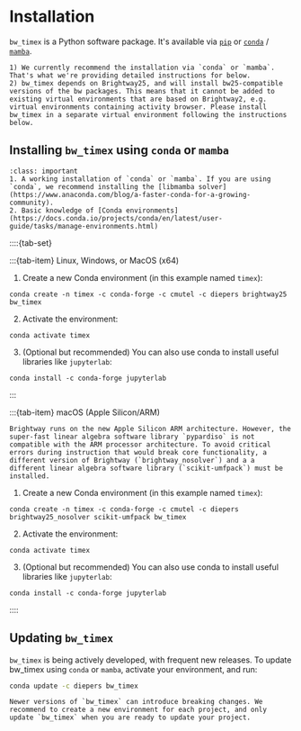 # Installation

`bw_timex` is a Python software package. It's available via [`pip`](https://pypi.org/project/pip/) or  [`conda`](https://docs.conda.io/en/latest/) / [`mamba`](https://mamba.readthedocs.io/en/latest/).

```{note}
1) We currently recommend the installation via `conda` or `mamba`. That's what we're providing detailed instructions for below.
2) bw_timex depends on Brightway25, and will install bw25-compatible versions of the bw packages. This means that it cannot be added to existing virtual environments that are based on Brightway2, e.g. virtual environments containing activity browser. Please install bw_timex in a separate virtual environment following the instructions below.
```

## Installing `bw_timex` using `conda` or `mamba`

```{admonition} Prerequisites
:class: important
1. A working installation of `conda` or `mamba`. If you are using `conda`, we recommend installing the [libmamba solver](https://www.anaconda.com/blog/a-faster-conda-for-a-growing-community).
2. Basic knowledge of [Conda environments](https://docs.conda.io/projects/conda/en/latest/user-guide/tasks/manage-environments.html)
```

::::{tab-set}

:::{tab-item} Linux, Windows, or MacOS (x64)

1. Create a new Conda environment (in this example named `timex`):

```console
conda create -n timex -c conda-forge -c cmutel -c diepers brightway25 bw_timex
```

2. Activate the environment:

```console
conda activate timex
```

3. (Optional but recommended) You can also use conda to install useful libraries like `jupyterlab`:

```console
conda install -c conda-forge jupyterlab
```

:::

:::{tab-item} macOS (Apple Silicon/ARM)

```{note}
Brightway runs on the new Apple Silicon ARM architecture. However, the super-fast linear algebra software library `pypardiso` is not compatible with the ARM processor architecture. To avoid critical errors during instruction that would break core functionality, a different version of Brightway (`brightway_nosolver`) and a a different linear algebra software library (`scikit-umfpack`) must be installed.
```

1. Create a new Conda environment (in this example named `timex`):

```
conda create -n timex -c conda-forge -c cmutel -c diepers brightway25_nosolver scikit-umfpack bw_timex
```

2. Activate the environment:

```
conda activate timex
```

3. (Optional but recommended) You can also use conda to install useful libraries like `jupyterlab`:

```console
conda install -c conda-forge jupyterlab
```

::::

## Updating `bw_timex`

`bw_timex` is being actively developed, with frequent new releases. To update bw_timex using `conda` or `mamba`, activate your environment, and run:

``` bash
conda update -c diepers bw_timex
```

```{warning}
Newer versions of `bw_timex` can introduce breaking changes. We recommend to create a new environment for each project, and only update `bw_timex` when you are ready to update your project.
```
